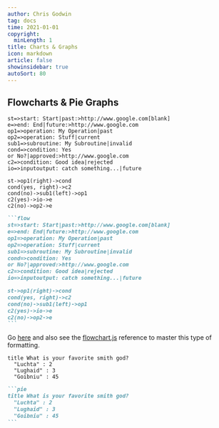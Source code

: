 ```yaml
---
author: Chris Godwin
tag: docs
time: 2021-01-01
copyright:
  minLength: 1
title: Charts & Graphs
icon: markdown
article: false
showinsidebar: true
autoSort: 80
---
```


## Flowcharts & Pie Graphs

```flow
st=>start: Start|past:>http://www.google.com[blank]
e=>end: End|future:>http://www.google.com
op1=>operation: My Operation|past
op2=>operation: Stuff|current
sub1=>subroutine: My Subroutine|invalid
cond=>condition: Yes
or No?|approved:>http://www.google.com
c2=>condition: Good idea|rejected
io=>inputoutput: catch something...|future

st->op1(right)->cond
cond(yes, right)->c2
cond(no)->sub1(left)->op1
c2(yes)->io->e
c2(no)->op2->e
```

````md
```flow
st=>start: Start|past:>http://www.google.com[blank]
e=>end: End|future:>http://www.google.com
op1=>operation: My Operation|past
op2=>operation: Stuff|current
sub1=>subroutine: My Subroutine|invalid
cond=>condition: Yes
or No?|approved:>http://www.google.com
c2=>condition: Good idea|rejected
io=>inputoutput: catch something...|future

st->op1(right)->cond
cond(yes, right)->c2
cond(no)->sub1(left)->op1
c2(yes)->io->e
c2(no)->op2->e
```
````
Go [here](https://vuepress-theme-hope.github.io/md-enhance/guide/flowchart/) and also see the [flowchart.js](https://github.com/adrai/flowchart.js) reference to master
 this type of formatting.

```pie
title What is your favorite smith god?
  "Luchta" : 2
  "Lughaid" : 3
  "Goibniu" : 45
```

````md
```pie
title What is your favorite smith god?
  "Luchta" : 2
  "Lughaid" : 3
  "Goibniu" : 45
```
````